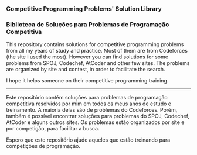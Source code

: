 ### Competitive Programming Problems' Solution Library
### Biblioteca de Soluções para Problemas de Programação Competitiva

This repository contains solutions for competitive programming problems from all my years of study and practice. Most of them are from Codeforces (the site i used the most). However you can find solutions for some problems from SPOJ, Codechef, AtCoder and other few sites. The problems are organized by site and contest, in order to facilitate the search. 

I hope it helps someone on their competitive programming training. 

-----------------------------------------------------------------------------------------------------------------------------------

Este repositório contém soluções para problemas de programação competitiva resolvidos por mim em todos os meus anos de estudo e treinamento. A maioria delas são de problemas do Codeforces. Porém, também é possível encontrar soluções para problemas do SPOJ, Codechef, AtCoder e alguns outros sites. Os problemas estão organizados por site e por competição, para facilitar a busca. 

Espero que este repositório ajude aqueles que estão treinando para competições de programação. 
